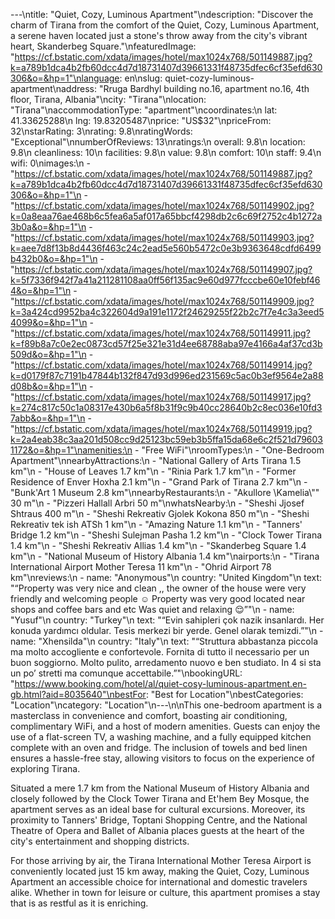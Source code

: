 ---\ntitle: "Quiet, Cozy, Luminous Apartment"\ndescription: "Discover the charm of Tirana from the comfort of the Quiet, Cozy, Luminous Apartment, a serene haven located just a stone's throw away from the city's vibrant heart, Skanderbeg Square."\nfeaturedImage: "https://cf.bstatic.com/xdata/images/hotel/max1024x768/501149887.jpg?k=a789b1dca4b2fb60dcc4d7d18731407d39661331f48735dfec6cf35efd630306&o=&hp=1"\nlanguage: en\nslug: quiet-cozy-luminous-apartment\naddress: "Rruga Bardhyl building no.16, apartment no.16, 4th floor, Tirana, Albania"\ncity: "Tirana"\nlocation: "Tirana"\naccommodationType: "apartment"\ncoordinates:\n  lat: 41.33625288\n  lng: 19.83205487\nprice: "US$32"\npriceFrom: 32\nstarRating: 3\nrating: 9.8\nratingWords: "Exceptional"\nnumberOfReviews: 13\nratings:\n  overall: 9.8\n  location: 9.8\n  cleanliness: 10\n  facilities: 9.8\n  value: 9.8\n  comfort: 10\n  staff: 9.4\n  wifi: 0\nimages:\n  - "https://cf.bstatic.com/xdata/images/hotel/max1024x768/501149887.jpg?k=a789b1dca4b2fb60dcc4d7d18731407d39661331f48735dfec6cf35efd630306&o=&hp=1"\n  - "https://cf.bstatic.com/xdata/images/hotel/max1024x768/501149902.jpg?k=0a8eaa76ae468b6c5fea6a5af017a65bbcf4298db2c6c69f2752c4b1272a3b0a&o=&hp=1"\n  - "https://cf.bstatic.com/xdata/images/hotel/max1024x768/501149903.jpg?k=aee7d8f13b8d4436f463c24c2ead5e560b5472c0e3b9363648cdfd6499b432b0&o=&hp=1"\n  - "https://cf.bstatic.com/xdata/images/hotel/max1024x768/501149907.jpg?k=5f7336f942f7a41a211281108aa0ff56f135ac9e60d977fcccbe60e10febf464&o=&hp=1"\n  - "https://cf.bstatic.com/xdata/images/hotel/max1024x768/501149909.jpg?k=3a424cd9952ba4c322604d9a191e1172f24629255f22b2c7f7e4c3a3eed54099&o=&hp=1"\n  - "https://cf.bstatic.com/xdata/images/hotel/max1024x768/501149911.jpg?k=f89b8a7c0e2ec0873cd57f25e321e31d4ee68788aba97e4166a4af37cd3b509d&o=&hp=1"\n  - "https://cf.bstatic.com/xdata/images/hotel/max1024x768/501149914.jpg?k=d0179f87c7191b47844b132f847d93d996ed231569c5ac0b3ef9564e2a88d08b&o=&hp=1"\n  - "https://cf.bstatic.com/xdata/images/hotel/max1024x768/501149917.jpg?k=274c817c50c1a08317e430b6a5f8b31f9c9b40cc28640b2c8ec036e10fd37abb&o=&hp=1"\n  - "https://cf.bstatic.com/xdata/images/hotel/max1024x768/501149919.jpg?k=2a4eab38c3aa201d508cc9d25123bc59eb3b5ffa15da68e6c2f521d796031172&o=&hp=1"\namenities:\n  - "Free WiFi"\nroomTypes:\n  - "One-Bedroom Apartment"\nnearbyAttractions:\n  - "National Gallery of Arts Tirana 1.5 km"\n  - "House of Leaves 1.7 km"\n  - "Rinia Park 1.7 km"\n  - "Former Residence of Enver Hoxha 2.1 km"\n  - "Grand Park of Tirana 2.7 km"\n  - "Bunk'Art 1 Museum 2.8 km"\nnearbyRestaurants:\n  - "Akullore \Kamelia\\"\" 30 m"\n  - "Pizzeri Hallall Arbri 50 m"\nwhatsNearby:\n  - "Sheshi Jjosef Shtraus 400 m"\n  - "Sheshi Rekreativ Gjolek Kokona 850 m"\n  - "Sheshi Rekreativ tek ish ATSh 1 km"\n  - "Amazing Nature 1.1 km"\n  - "Tanners' Bridge 1.2 km"\n  - "Sheshi Sulejman Pasha 1.2 km"\n  - "Clock Tower Tirana 1.4 km"\n  - "Sheshi Rekreativ Allias 1.4 km"\n  - "Skanderbeg Square 1.4 km"\n  - "National Museum of History Albania 1.4 km"\nairports:\n  - "Tirana International Airport Mother Teresa 11 km"\n  - "Ohrid Airport 78 km"\nreviews:\n  - name: "Anonymous"\n    country: "United Kingdom"\n    text: "“Property was very nice and clean ,, the owner of the house were very friendly and welcoming people ☺️
Property was very good located near shops and coffee bars and etc Was quiet and relaxing 😌”"\n  - name: "Yusuf"\n    country: "Turkey"\n    text: "“Evin sahipleri çok nazik insanlardı. Her konuda yardımcı oldular. Tesis merkezi bir yerde. Genel olarak temizdi.”"\n  - name: "Xhensilda"\n    country: "Italy"\n    text: "“Struttura abbastanza piccola ma molto accogliente e confortevole. Fornita di tutto il necessario per un buon soggiorno. Molto pulito, arredamento nuovo e ben studiato. In 4 si sta un po’ stretti ma comunque accettabile.”"\nbookingURL: "https://www.booking.com/hotel/al/quiet-cosy-luminous-apartment.en-gb.html?aid=8035640"\nbestFor: "Best for Location"\nbestCategories: "Location"\ncategory: "Location"\n---\n\nThis one-bedroom apartment is a masterclass in convenience and comfort, boasting air conditioning, complimentary WiFi, and a host of modern amenities. Guests can enjoy the use of a flat-screen TV, a washing machine, and a fully equipped kitchen complete with an oven and fridge. The inclusion of towels and bed linen ensures a hassle-free stay, allowing visitors to focus on the experience of exploring Tirana.

Situated a mere 1.7 km from the National Museum of History Albania and closely followed by the Clock Tower Tirana and Et'hem Bey Mosque, the apartment serves as an ideal base for cultural excursions. Moreover, its proximity to Tanners' Bridge, Toptani Shopping Centre, and the National Theatre of Opera and Ballet of Albania places guests at the heart of the city's entertainment and shopping districts.

For those arriving by air, the Tirana International Mother Teresa Airport is conveniently located just 15 km away, making the Quiet, Cozy, Luminous Apartment an accessible choice for international and domestic travelers alike. Whether in town for leisure or culture, this apartment promises a stay that is as restful as it is enriching.